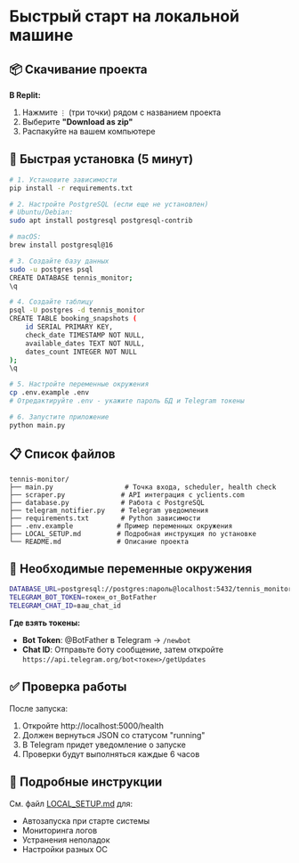 # Быстрый старт на локальной машине

## 📦 Скачивание проекта

**В Replit:**
1. Нажмите `⋮` (три точки) рядом с названием проекта
2. Выберите **"Download as zip"**
3. Распакуйте на вашем компьютере

## 🚀 Быстрая установка (5 минут)

```bash
# 1. Установите зависимости
pip install -r requirements.txt

# 2. Настройте PostgreSQL (если еще не установлен)
# Ubuntu/Debian:
sudo apt install postgresql postgresql-contrib

# macOS:
brew install postgresql@16

# 3. Создайте базу данных
sudo -u postgres psql
CREATE DATABASE tennis_monitor;
\q

# 4. Создайте таблицу
psql -U postgres -d tennis_monitor
CREATE TABLE booking_snapshots (
    id SERIAL PRIMARY KEY,
    check_date TIMESTAMP NOT NULL,
    available_dates TEXT NOT NULL,
    dates_count INTEGER NOT NULL
);
\q

# 5. Настройте переменные окружения
cp .env.example .env
# Отредактируйте .env - укажите пароль БД и Telegram токены

# 6. Запустите приложение
python main.py
```

## 📋 Список файлов

```
tennis-monitor/
├── main.py                  # Точка входа, scheduler, health check
├── scraper.py              # API интеграция с yclients.com
├── database.py             # Работа с PostgreSQL
├── telegram_notifier.py    # Telegram уведомления
├── requirements.txt        # Python зависимости
├── .env.example           # Пример переменных окружения
├── LOCAL_SETUP.md         # Подробная инструкция по установке
└── README.md              # Описание проекта
```

## 🔑 Необходимые переменные окружения

```bash
DATABASE_URL=postgresql://postgres:пароль@localhost:5432/tennis_monitor
TELEGRAM_BOT_TOKEN=токен_от_BotFather
TELEGRAM_CHAT_ID=ваш_chat_id
```

**Где взять токены:**
- **Bot Token**: @BotFather в Telegram → `/newbot`
- **Chat ID**: Отправьте боту сообщение, затем откройте `https://api.telegram.org/bot<токен>/getUpdates`

## ✅ Проверка работы

После запуска:
1. Откройте http://localhost:5000/health
2. Должен вернуться JSON со статусом "running"
3. В Telegram придет уведомление о запуске
4. Проверки будут выполняться каждые 6 часов

## 📖 Подробные инструкции

См. файл [LOCAL_SETUP.md](LOCAL_SETUP.md) для:
- Автозапуска при старте системы
- Мониторинга логов
- Устранения неполадок
- Настройки разных ОС
